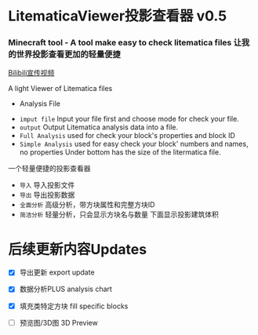 LitematicaViewer投影查看器 v0.5
===============================

### Minecraft tool - A tool make easy to check litematica files 让我的世界投影查看更加的轻量便捷

[Bilibili宣传视频](https://www.bilibili.com/video/BV1dq6yYoEvi/?spm_id_from=333.1387.homepage.video_card.click&vd_source=20c164cb28b2da114329d8728dad750f)

A light Viewer of Litematica files

- Analysis File

* `imput file` Input your file first and choose mode for check your file.
* `output` Output Litematica analysis data into a file.
* `Full Analysis` used for check your block's properties and block ID
* `Simple Analysis` used for easy check your block' numbers and names, no properties
  Under bottom has the size of the litermatica file.

一个轻量便捷的投影查看器

* `导入` 导入投影文件
* `导出` 导出投影数据
* `全面分析` 高级分析，带方块属性和完整方块ID
* `简洁分析` 轻量分析，只会显示方块名与数量
  下面显示投影建筑体积

# 后续更新内容Updates
* [X]  导出更新  export update
* [X]  数据分析PLUS analysis chart
* [X]  填充类特定方块 fill specific blocks
* [ ]  预览图/3D图 3D Preview

